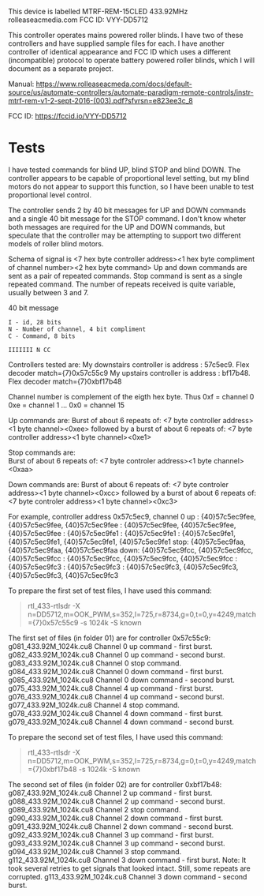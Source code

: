 This device is labelled MTRF-REM-15CLED
433.92MHz
rolleaseacmedia.com
FCC ID: VYY-DD5712

This controller operates mains powered roller blinds. I have two of these controllers and have supplied sample files for each.
I have another controller of identical appearance and FCC ID which uses a different (incompatible) protocol to operate battery powered roller blinds, which I will document as a separate project. 

Manual:
https://www.rolleaseacmeda.com/docs/default-source/us/automate-controllers/automate-paradigm-remote-controls/instr-mtrf-rem-v1-2-sept-2016-(003).pdf?sfvrsn=e823ee3c_8

FCC ID: https://fccid.io/VYY-DD5712

# Tests

I have tested commands for blind UP, blind STOP and blind DOWN. The controller appears to be capable of proportional level setting, but my blind motors do not appear to support this function, so I have been unable to test proportional level control.

The controller sends 2 by 40 bit messages for UP and DOWN commands and a single 40 bit message for the STOP command.
I don't know wheter both messages are required for the UP and DOWN commands, but speculate that the controller may be attempting to support two different models of roller blind motors.

Schema of signal is <7 hex byte controller address><1 hex byte compliment of channel number><2 hex byte command>
Up and down commands are sent as a pair of repeated commands.
Stop command is sent as a single repeated command.
The number of repeats received is quite variable, usually between 3 and 7.

40 bit message

    I - id, 28 bits
    N - Number of channel, 4 bit compliment
    C - Command, 8 bits

    IIIIIII N CC

Controllers tested are:
    My downstairs controller is address : 57c5ec9. Flex decoder match={7}0x57c55c9
    My upstairs controller is address   : bf17b48. Flex decoder match={7}0xbf17b48

Channel number is complement of the eigth hex byte. Thus    0xf = channel 0
                                                            0xe = channel 1
                                                                ...
                                                            0x0 = channel 15    

Up commands are:
    Burst of about 6 repeats of:                <7 byte controller address><1 byte channel><0xee>
    followed by a burst of about 6 repeats of:  <7 byte controller address><1 byte channel><0xe1>

Stop commands are:    
    Burst of about 6 repeats of:                <7 byte controler address><1 byte channel><0xaa>

Down commands are:
    Burst of about 6 repeats of:                <7 byte controler address><1 byte channel><0xcc>
    followed by a burst of about 6 repeats of:  <7 byte controler address><1 byte channel><0xc3>

For example, controller address 0x57c5ec9, channel 0
up  : {40}57c5ec9fee, {40}57c5ec9fee, {40}57c5ec9fee
    : {40}57c5ec9fee, {40}57c5ec9fee, {40}57c5ec9fee
    : {40}57c5ec9fe1
    : {40}57c5ec9fe1
    : {40}57c5ec9fe1, {40}57c5ec9fe1, {40}57c5ec9fe1, {40}57c5ec9fe1
stop: {40}57c5ec9faa, {40}57c5ec9faa, {40}57c5ec9faa
down: {40}57c5ec9fcc, {40}57c5ec9fcc, {40}57c5ec9fcc
    : {40}57c5ec9fcc, {40}57c5ec9fcc, {40}57c5ec9fcc
    : {40}57c5ec9fc3
    : {40}57c5ec9fc3
    : {40}57c5ec9fc3, {40}57c5ec9fc3, {40}57c5ec9fc3, {40}57c5ec9fc3

To prepare the first set of test files, I have used this command:
>rtl_433-rtlsdr -X n=DD5712,m=OOK_PWM,s=352,l=725,r=8734,g=0,t=0,y=4249,match={7}0x57c55c9 -s 1024k -S known

The first set of files (in folder 01) are for controller 0x57c55c9:
g081_433.92M_1024k.cu8 Channel 0 up command - first burst.
g082_433.92M_1024k.cu8 Channel 0 up command - second burst.
g083_433.92M_1024k.cu8 Channel 0 stop command.
g084_433.92M_1024k.cu8 Channel 0 down command - first burst.
g085_433.92M_1024k.cu8 Channel 0 down command - second burst.
g075_433.92M_1024k.cu8 Channel 4 up command - first burst.
g076_433.92M_1024k.cu8 Channel 4 up command - second burst.
g077_433.92M_1024k.cu8 Channel 4 stop command.
g078_433.92M_1024k.cu8 Channel 4 down command - first burst.
g079_433.92M_1024k.cu8 Channel 4 down command - second burst.

To prepare the second set of test files, I have used this command:
>rtl_433-rtlsdr -X n=DD5712,m=OOK_PWM,s=352,l=725,r=8734,g=0,t=0,y=4249,match={7}0xbf17b48 -s 1024k -S known

The second set of files (in folder 02) are for controller 0xbf17b48:
g087_433.92M_1024k.cu8 Channel 2 up command - first burst.
g088_433.92M_1024k.cu8 Channel 2 up command - second burst.
g089_433.92M_1024k.cu8 Channel 2 stop command.
g090_433.92M_1024k.cu8 Channel 2 down command - first burst.
g091_433.92M_1024k.cu8 Channel 2 down command - second burst.
g092_433.92M_1024k.cu8 Channel 3 up command - first burst.
g093_433.92M_1024k.cu8 Channel 3 up command - second burst.
g094_433.92M_1024k.cu8 Channel 3 stop command.
g112_433.92M_1024k.cu8 Channel 3 down command - first burst. Note: It took several retries to get signals that looked intact. Still, some repeats are corrupted.
g113_433.92M_1024k.cu8 Channel 3 down command - second burst.
